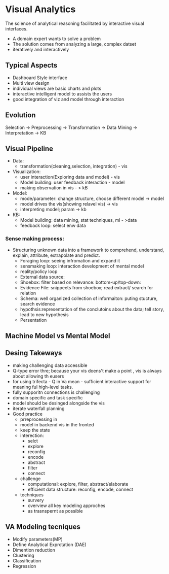 # Visual Analytics
The science of analytical reasoning facilitated by interactive visual interfaces. 
- A domain expert wants to solve a problem 
- The solution comes from analyzing a large, complex datset
- iteratively and interactively 

## Typical Aspects
- Dashboard Style interface
- Multi view design 
- individual views are basic charts and plots 
- interactive intelligent model to assists the users
- good integration of viz and model through interaction

## Evolution
Selection -> Preprocessing -> Transformation -> Data Mining -> Interpretation -> KB
## Visual Pipeline 
- Data: 
    - transformation(cleaning,selection, integration) - vis
- Visualization: 
    - user interaction(Exploring data and model) - vis
    - Model building: user feedback interaction  - model 
    - making observation in vis - > kB
- Model: 
    - mode/parameter: change structure, choose different model -> model 
    - model drives the vis(showing relavel vis) -> vis
    - interpreting model; param -> kb
- KB: 
    - Model building: data mining, stat techniques, ml - >data
    - feedback loop:  select enw data 

### Sense making process:
-  Structuring unknown data into a framework to comprehend, understand, explain, attribute, extrapolate and predict. 
    - Foraging loop: seeing infromation and expand it
    - sensmaking loop: interaction development of mental model 
    - reality/policy loop 
    - External data source:
    - Shoebox: filter based on relevance: bottom-up/top-down: 
    - Evidence File: snippeets from shoebox; read extract/ search for relation 
    - Schema: well organized collection of informaiton: puting stucture, search evidence 
    - hypothsis:representation of the conclutoins about the data; tell story, lead to new hypothesis
    - Persentation 

## Machine Model vs Mental Model

## Desing Takeways
- making challenging data accessible 
- Q-type error thre; because your vis doens't make a point , vis is always about allowing th eusers
- for using trifecta - Q in Va mean - sufficient interactive support for meaning ful high-level tasks. 
- fully supporitn connections is challenging
- domain specific and task specific 
- model should be desinged alongside the vis
- iterate waterfall planning 
- Good practice
    - prreprocessing in 
    - model in backend 
    vis in the fronted 
    - keep the state 
    - interection: 
        - selct
        - explore
        - reconfig 
        - encode
        - abstract
        - filter 
        - connect 
    - challenge
        - computational: explore, filter, abstract/elaborate
        - efficient data structure: reconfig, encode, connect 
    - techniques
        - survery
        -   overview all key modeling approches 
        - as trasnspernt as possible 
## VA Modeling tecniques
- Modify parameters(MP)
- Define Analytical Exprctation (DAE)
- Dimention reduction 
- Clustering
- Classification
- Regression 



